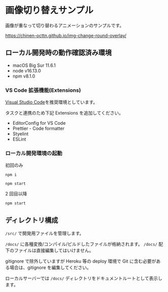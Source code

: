 # 画像切り替えサンプル

画像が重なって切り替わるアニメーションのサンプルです。

https://chinen-octtn.github.io/img-change-round-overlay/

## ローカル開発時の動作確認済み環境

- macOS Big Sur 11.6.1
- node v16.13.0
- npm v8.1.0

### VS Code 拡張機能(Extensions)

[Visual Studio Code](https://azure.microsoft.com/ja-jp/products/visual-studio-code/)を推奨環境としています。

タスクと連携のため下記 Extensions を追加してください。

- EditorConfig for VS Code
- Prettier - Code formatter
- Styelint
- ESLint

### ローカル開発環境の起動

初回のみ

```
npm i
```

```
npm start
```

2 回目以降

```
npm start
```

## ディレクトリ構成

`/src/` で開発用ファイルを管理します。

`/docs/` に各種変換/コンパイル/ビルドしたファイルが格納されます。
`/docs/` 配下のファイルは直接編集してはいけません。

gitignore で除外していますが Heroku 等の deploy 環境で Git に含む必要がある場合は、gitignore を編集してください。

ローカルサーバーでは `/docs/` ディレクトリをドキュメントルートとして表示します。
